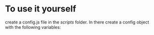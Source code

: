 # To use it yourself
create a config.js file in the _scripts_ folder. In there create a config object with the following variables:
